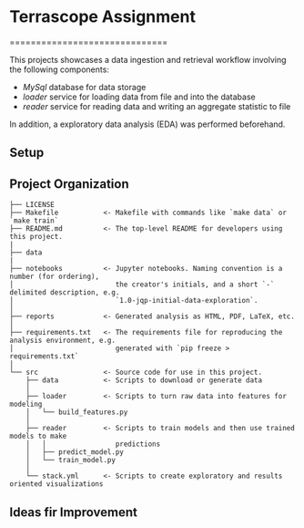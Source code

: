 # Terrascope Assignment
==============================

This projects showcases a data ingestion and retrieval workflow involving the following components:
  * _MySql_ database for data storage
  * _loader_ service for loading data from file and into the database
  * _reader_ service for reading data and writing an aggregate statistic to file

In addition, a exploratory data analysis (EDA) was performed beforehand.

## Setup

Project Organization
------------

    ├── LICENSE
    ├── Makefile           <- Makefile with commands like `make data` or `make train`
    ├── README.md          <- The top-level README for developers using this project.
    |
    ├── data
    |
    ├── notebooks          <- Jupyter notebooks. Naming convention is a number (for ordering),
    │                         the creator's initials, and a short `-` delimited description, e.g.
    │                         `1.0-jqp-initial-data-exploration`.
    │
    ├── reports            <- Generated analysis as HTML, PDF, LaTeX, etc.
    │
    ├── requirements.txt   <- The requirements file for reproducing the analysis environment, e.g.
    │                         generated with `pip freeze > requirements.txt`
    │
    └── src                <- Source code for use in this project.
        ├── data           <- Scripts to download or generate data
        │
        ├── loader         <- Scripts to turn raw data into features for modeling
        │   └── build_features.py
        │
        ├── reader         <- Scripts to train models and then use trained models to make
        │   │                 predictions
        │   ├── predict_model.py
        │   └── train_model.py
        │
        └── stack.yml      <- Scripts to create exploratory and results oriented visualizations

## Ideas fir Improvement
